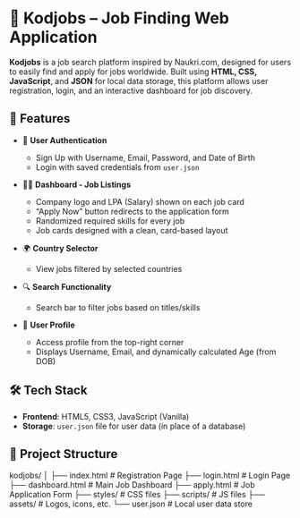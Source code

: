 # 💼 Kodjobs – Job Finding Web Application

**Kodjobs** is a job search platform inspired by Naukri.com, designed for users to easily find and apply for jobs worldwide. Built using **HTML, CSS, JavaScript**, and **JSON** for local data storage, this platform allows user registration, login, and an interactive dashboard for job discovery.

## 🚀 Features

- 🔐 **User Authentication**
  - Sign Up with Username, Email, Password, and Date of Birth
  - Login with saved credentials from `user.json`


- 🧑‍💼 **Dashboard - Job Listings**
  - Company logo and LPA (Salary) shown on each job card
  - “Apply Now” button redirects to the application form
  - Randomized required skills for every job
  - Job cards designed with a clean, card-based layout

- 🌍 **Country Selector**
  - View jobs filtered by selected countries

- 🔍 **Search Functionality**
  - Search bar to filter jobs based on titles/skills

- 👤 **User Profile**
  - Access profile from the top-right corner
  - Displays Username, Email, and dynamically calculated Age (from DOB)

## 🛠️ Tech Stack

- **Frontend**: HTML5, CSS3, JavaScript (Vanilla)
- **Storage**: `user.json` file for user data (in place of a database)

## 📂 Project Structure
kodjobs/
│
├── index.html # Registration Page
├── login.html # Login Page
├── dashboard.html # Main Job Dashboard
├── apply.html # Job Application Form
├── styles/ # CSS files
├── scripts/ # JS files
├── assets/ # Logos, icons, etc.
└── user.json # Local user data store


